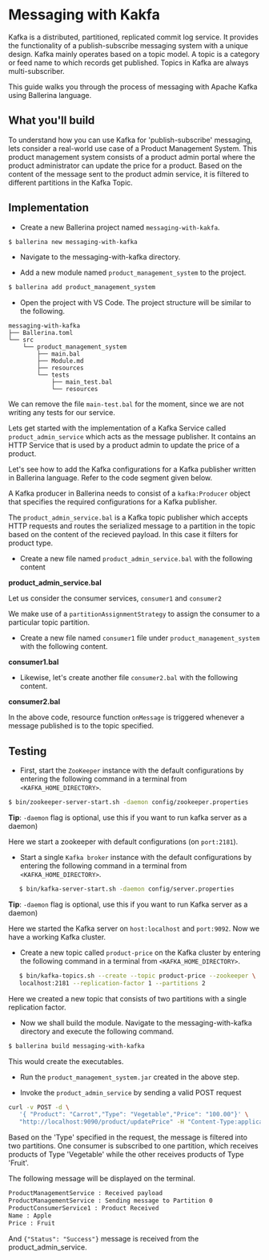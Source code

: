 # Messaging with Kakfa

Kafka is a distributed, partitioned, replicated commit log service. It provides the functionality of a publish-subscribe messaging system with a unique design. Kafka mainly operates based on a topic model. A topic is a category or feed name to which records get published. Topics in Kafka are always multi-subscriber.

This guide walks you through the process of messaging with Apache Kafka using Ballerina language.

## What you'll build

To understand how you can use Kafka for 'publish-subscribe' messaging, lets consider a real-world use case of a Product Management System. This product management system consists of a product admin portal where the product administrator can update the price for a product. Based on the content of the message sent to the product admin service, it is filtered to different partitions in the Kafka Topic.  

<!-- INCLUDE_MD: ../../../../../tutorial-prerequisites.md -->

<!-- INCLUDE_MD: ../../../../../tutorial-get-the-code.md -->

## Implementation

* Create a new Ballerina project named `messaging-with-kakfa`.

```bash
$ ballerina new messaging-with-kafka
```

* Navigate to the messaging-with-kafka directory.

* Add a new module named `product_management_system` to the project.

```bash
$ ballerina add product_management_system
```

* Open the project with VS Code. The project structure will be similar to the following.

```shell
messaging-with-kafka
├── Ballerina.toml
└── src
    └── product_management_system
        ├── main.bal
        ├── Module.md
        ├── resources
        └── tests
            ├── main_test.bal
            └── resources
```
We can remove the file `main-test.bal` for the moment, since we are not writing any tests for our service.

Lets get started with the implementation of a Kafka Service called `product_admin_service` which acts as the message publisher. It contains an HTTP Service that is used by a product admin to update the price of a product.

Let's see how to add the Kafka configurations for a Kafka publisher written in Ballerina language. Refer to the code segment given below.

<!-- INCLUDE_CODE_SEGMENT: { file: src/product_management_system.bal, segement: kafka_producer_config } -->

A Kafka producer in Ballerina needs to consist of a `kafka:Producer` object that specifies the required configurations for a Kafka publisher.

The `product_admin_service.bal` is a Kafka topic publisher which accepts HTTP requests and routes the serialized message to a partition in the topic based on the content of the recieved payload. In this case it filters for product type.


* Create a new file named `product_admin_service.bal` with the following content

**product_admin_service.bal**

<!-- INCLUDE_CODE: src/product_management_system/product_admin_service.bal -->




Let us consider the consumer services, `consumer1` and `consumer2`

<!-- INCLUDE_CODE_SEGMENT: { file: src/consumer1.bal, segment: kafka_consumer_config } -->

We make use of a `partitionAssignmentStrategy` to assign the consumer to a particular topic partition.

* Create a new file named `consumer1` file under `product_management_system` with the following content.

**consumer1.bal**
<!-- INCLUDE_CODE: src/product_management_system/consumer1.bal -->

* Likewise, let's create another file `consumer2.bal` with the following content.

**consumer2.bal**
<!-- INCLUDE_CODE: src/product_management_system/consumer2.bal -->


In the above code, resource function `onMessage` is triggered whenever a message published is to the topic specified.


## Testing

* First, start the `ZooKeeper` instance with the default configurations by entering the following command in a terminal from `<KAFKA_HOME_DIRECTORY>`.

 ```bash
$ bin/zookeeper-server-start.sh -daemon config/zookeeper.properties
 ```

**Tip**: `-daemon` flag is optional, use this if you want to run kafka server as a daemon) 

  Here we start a zookeeper with default configurations (on `port:2181`).

* Start a single `Kafka broker` instance with the default configurations by entering the following command  in a terminal from `<KAFKA_HOME_DIRECTORY>`.

```bash
   $ bin/kafka-server-start.sh -daemon config/server.properties
```

**Tip**: `-daemon` flag is optional, use this if you want to run Kafka server as a daemon) 
  
  Here we started the Kafka server on `host:localhost` and `port:9092`. Now we have a working Kafka cluster.

* Create a new topic called `product-price` on the Kafka cluster by entering the following command in a terminal from `<KAFKA_HOME_DIRECTORY>`.

```bash
   $ bin/kafka-topics.sh --create --topic product-price --zookeeper \
   localhost:2181 --replication-factor 1 --partitions 2
```

Here we created a new topic that consists of two partitions with a single replication factor.

* Now we shall build the module. Navigate to the messaging-with-kafka directory and execute the following command.

```bash
$ ballerina build messaging-with-kafka
```

This would create the executables.

* Run the `product_management_system.jar` created in the above step.

* Invoke the `product_admin_service` by sending a valid POST request

```bash
curl -v POST -d \
   '{ "Product": "Carrot","Type": "Vegetable","Price": "100.00"}' \
   "http://localhost:9090/product/updatePrice" -H "Content-Type:application/json"
```

Based on the 'Type' specified in the request, the message is filtered into two partitions. One consumer is subscribed to one partition, which receives products of Type 'Vegetable' while the other receives products of Type 'Fruit'.

The following message will be displayed on the terminal.

```bash
ProductManagementService : Received payload
ProductManagementService : Sending message to Partition 0
ProductConsumerService1 : Product Received
Name : Apple
Price : Fruit

```

And `{"Status": "Success"}` message is received from the product_admin_service.

